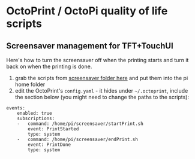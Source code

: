 # OctoPrint / OctoPi quality of life scripts

## Screensaver management for TFT+TouchUI
Here's how to turn the screensaver off when the printing starts and turn it back on when the printing is done.

1. grab the scripts from [screensaver folder here](https://github.com/HexNumbers/OctoPrint/tree/master/screensaver) and put them into the pi home folder
2. edit the OctoPrint's `config.yaml` - it hides under `~/.octoprint`, include the section below (you might need to change the paths to the scripts):

```
events:
    enabled: true
    subscriptions:
    -   command: /home/pi/screensaver/startPrint.sh
        event: PrintStarted
        type: system
    -   command: /home/pi/screensaver/endPrint.sh
        event: PrintDone
        type: system
```
